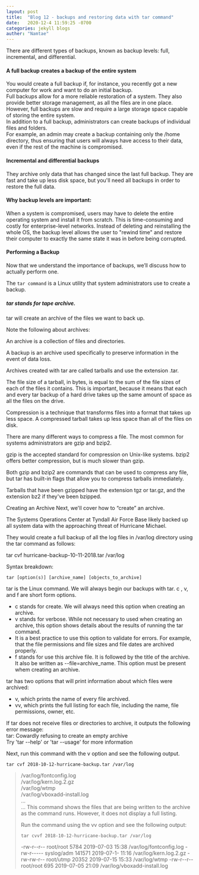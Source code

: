 ```yaml
---
layout: post
title:  "Blog 12 - backups and restoring data with tar command"
date:   2020-12-4 11:59:25 -0700
categories: jekyll blogs
auther: "Namtae"
---
```

There are different types of backups, known as backup levels: full, incremental, and differential.

<h4>A full backup creates a backup of the entire system</h4>
You would create a full backup if, for instance, you recently got a new computer for work and want to do an initial backup.
<br>
Full backups allow for a more reliable restoration of a system. They also provide better storage management, as all the files are in one place.
<br>
However, full backups are slow and require a large storage space capable of storing the entire system.
<br>
In addition to a full backup, administrators can create backups of individual files and folders.
<br>
For example, an admin may create a backup containing only the /home directory, thus ensuring that users will always have access to their data, even if the rest of the machine is compromised.

<h4>Incremental and differential backups</h4> 
They archive only data that has changed since the last full backup. They are fast and take up less disk space, but you'll need all backups in order to restore the full data.
<br>
<h4>Why backup levels are important:</h4>

When a system is compromised, users may have to delete the entire operating system and install it from scratch. This is time-consuming and costly for enterprise-level networks. Instead of deleting and reinstalling the whole OS, the backup level allows the user to "rewind time" and restore their computer to exactly the same state it was in before being corrupted.

<h4>Performing a Backup</h4>
Now that we understand the importance of backups, we’ll discuss how to actually perform one.

The <code>tar command</code> is a Linux utility that system administrators use to create a backup.

<h5>tar stands for tape archive.</h5>

tar will create an archive of the files we want to back up.

Note the following about archives:

An archive is a collection of files and directories.

A backup is an archive used specifically to preserve information in the event of data loss.

Archives created with tar are called tarballs and use the extension .tar.

The file size of a tarball, in bytes, is equal to the sum of the file sizes of each of the files it contains. This is important, because it means that each and every tar backup of a hard drive takes up the same amount of space as all the files on the drive.

Compression is a technique that transforms files into a format that takes up less space. A compressed tarball takes up less space than all of the files on disk.

There are many different ways to compress a file. The most common for systems administrators are gzip and bzip2.

gzip is the accepted standard for compression on Unix-like systems. bzip2 offers better compression, but is much slower than gzip.

Both gzip and bzip2 are commands that can be used to compress any file, but tar has built-in flags that allow you to compress tarballs immediately.

Tarballs that have been gzipped have the extension tgz or tar.gz, and the extension bz2 if they've been bzipped.

Creating an Archive
Next, we'll cover how to “create” an archive.

The Systems Operations Center at Tyndall Air Force Base likely backed up all system data with the approaching threat of Hurricane Michael.

They would create a full backup of all the log files in /var/log directory using the tar command as follows:

tar cvf hurricane-backup-10-11-2018.tar /var/log

Syntax breakdown:

<code>tar [option(s)] [archive_name] [objects_to_archive]</code>

tar is the Linux command. We will always begin our backups with tar.
c , v, and f are short form options.
<ul>
    <li>c stands for create. We will always need this option when creating an archive.</li>
    <li>v stands for verbose. While not necessary to used when creating an archive, this option shows details about the results of running the tar command.</li>
    <li>It is a best practice to use this option to validate for errors. For example, that the file permissions and file sizes and file dates are archived properly.</li>
    <li>f stands for use this archive file. It is followed by the title of the archive. It also be written as --file=archive_name. This option must be present whem creating an archive.</li>
</ul>

tar has two options that will print information about which files were archived:
<ul>
    <li>v, which prints the name of every file archived.</li>
    <li>vv, which prints the full listing for each file, including the name, file permissions, owner, etc.</li>
</ul>
If tar does not receive files or directories to archive, it outputs the following error message:
<br>tar: Cowardly refusing to create an empty archive
<br>Try 'tar --help' or 'tar --usage' for more information

Next, run this command with the v option and see the following output.

<code>tar cvf 2018-10-12-hurricane-backup.tar /var/log</code>

<blockquote>/var/log/fontconfig.log
<br>/var/log/kern.log.2.gz
<br>/var/log/wtmp
<br>/var/log/vboxadd-install.log
<br>...
<br>...
</blcokquote>
This command shows the files that are being written to the archive as the command runs. However, it does not display a full listing.

Run the command using the vv option and see the following output:

<code>tar cvvf 2018-10-12-hurricane-backup.tar /var/log</code>

<blockqoute>-rw-r--r--  root/root      5784  2019-07-03  15:38   /var/log/fontconfig.log
-rw-r-----  syslog/adm   141571  2019-07-1-  11:16   /var/log/kern.log.2.gz
-rw-rw-r--  root/utmp     20352  2019-07-15  15:33   /var/log/wtmp
-rw-r--r--  root/root       695  2019-07-05  21:09   /var/log/vboxadd-install.log
</blockqoute>
